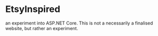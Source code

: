 # EtsyInspired
an experiment into ASP.NET Core. This is not a necessarily a finalised website, but rather an experiment.
